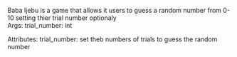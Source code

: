 Baba Ijebu is a game that allows it users to guess a random number from 0-10 setting thier trial number optionaly  
Args:
    trial_number: int

Attributes: 
    trial_number: set theb numbers of trials to guess the random number 